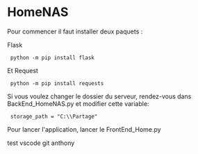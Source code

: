 # HomeNAS

Pour commencer il faut installer deux paquets :

Flask 

     python -m pip install flask

Et Request

     python -m pip install requests

Si vous voulez changer le dossier du serveur, rendez-vous dans BackEnd_HomeNAS.py et modifier cette variable:

     storage_path = "C:\\Partage"

Pour lancer l'application, lancer le FrontEnd_Home.py

test vscode git anthony